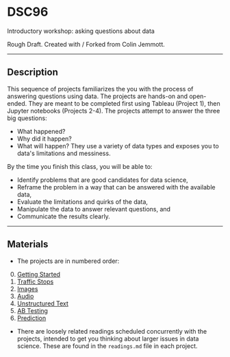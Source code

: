 # DSC96
Introductory workshop: asking questions about data

Rough Draft. Created with / Forked from Colin Jemmott.

---

## Description

This sequence of projects familiarizes the you with the process of
answering questions using data. The projects are hands-on and
open-ended.  They are meant to be completed first using Tableau
(Project 1), then Jupyter notebooks (Projects 2-4). The projects
attempt to answer the three big questions:
* What happened?
* Why did it happen?
* What will happen?
They use a variety of data types and exposes you to
data's limitations and messiness.

By the time you finish this class, you will be able to:
* Identify problems that are good candidates for data science,
* Reframe the problem in a way that can be answered with the available data,
* Evaluate the limitations and quirks of the data,
* Manipulate the data to answer relevant questions, and
* Communicate the results clearly.

---

## Materials

* The projects are in numbered order:
0. [Getting Started](./projects/00.Getting_Started)
1. [Traffic Stops](./projects/01.Traffic_Stops)
2. [Images](./projects/02.Images)
3. [Audio](./projects/03.Audio)
4. [Unstructured Text](./projects/04.Text)
5. [AB Testing](./projects/05.AB_Testing)
6. [Prediction](./projects/06.Prediction)

* There are loosely related readings scheduled concurrently with the
  projects, intended to get you thinking about larger issues in data
  science. These are found in the `readings.md` file in each project.

